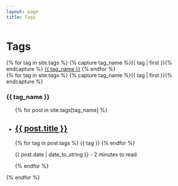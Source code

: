 ```yaml
---
layout: page
title: Tags
---
```


<h1 class="tags-title">Tags</h1>
<div class="-list">
	{% for tag in site.tags %}
		{% capture tag_name %}{{ tag | first }}{% endcapture %}
		<a class="tag-link" href="#{{ tag_name }}">{{ tag_name }}</a>
	{% endfor %}
</div>

<div class="tags">
	{% for tag in site.tags %}
		{% capture tag_name %}{{ tag | first }}{% endcapture %}
		<h3>{{ tag_name }}</h3>
		<ul id="{{ tag_name }}">
			{% for post in site.tags[tag_name] %}
				<li class="post-prev">
		      <a href="{{ post.url }}"><h2>{{ post.title }}</h2></a>
		      <div class="tags">
		        {% for tag in post.tags %}
		          <span>{{ tag }}</span>
		        {% endfor %}
		      </div>
		      <p class="date">{{ post.date | date_to_string }} <span class="reading-time"> - 2 minutes to read</span></p>
		    </li>
			{% endfor %}
		</ul>
	{% endfor %}
</div>